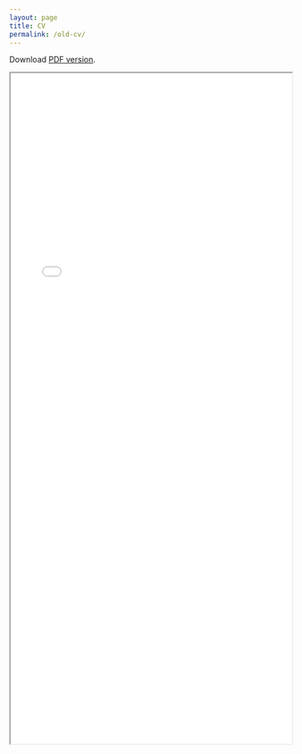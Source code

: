 ```yaml
---
layout: page
title: CV
permalink: /old-cv/
---
```


Download [PDF version](https://github.com/utkuturk/utkuturk.github.io/blob/master/files/cv.pdf?raw=true).


<iframe src="../files/cv.pdf" width="100%" height="1200px"></iframe>

